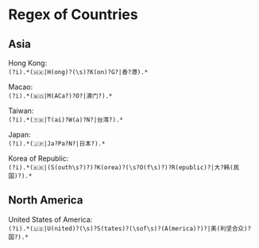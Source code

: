 # Regex of Countries  

## Asia  

Hong Kong:  
`(?i).*(🇭🇰|H(ong)?(\s)?K(on)?G?|香?港).*`  

Macao:  
`(?i).*(🇲🇴|M(ACa?)?O?|澳门?).*`  

Taiwan:  
`(?i).*(🇹🇼|T(ai)?W(a)?N?|台湾?).*`  

Japan:  
`(?i).*(🇯🇵|Ja?Pa?N?|日本?).*`  

Korea of Republic:  
`(?i).*(🇰🇷|(S(outh\s?)?)?K(orea)?(\s?O(f\s)?)?R(epublic)?|大?韩(民国)?).*`  

## North America  

United States of America:  
`(?i).*(🇺🇸|U(nited)?(\s)?S(tates)?(\sof\s)?(A(merica)?)?|美(利坚合众)?国?).*`  
